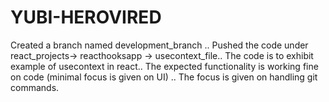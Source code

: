 # YUBI-HEROVIRED
Created a branch named development_branch ..
Pushed the code under react_projects-> reacthooksapp -> usecontext_file..
The code is to exhibit example of usecontext in react..
The expected functionality is working fine on code (minimal focus is given on UI) ..
The focus is given on handling git commands.
